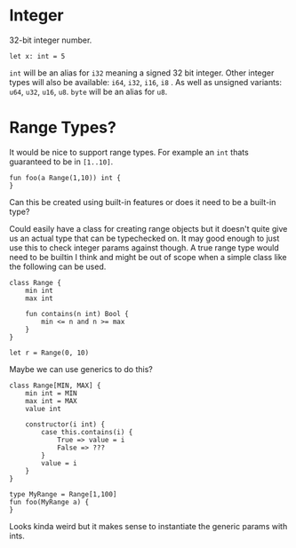 # Integer

32-bit integer number.
```text
let x: int = 5
```

`int` will be an alias for `i32` meaning a signed 32 bit integer.
Other integer types will also be available: `i64`, `i32`, `i16`, `i8` .
As well as unsigned variants: `u64`, `u32`, `u16`, `u8`.
`byte` will be an alias for `u8`.

# Range Types?
It would be nice to support range types.
For example an `int` thats guaranteed to be in `[1..10]`.

```
fun foo(a Range(1,10)) int {
}
```

Can this be created using built-in features or does it need to be a built-in type?

Could easily have a class for creating range objects but it doesn't quite give us an actual type that can be typechecked on.
It may good enough to just use this to check integer params against though.
A true range type would need to be builtin I think and might be out of scope when a simple class like the following can be used.
```
class Range {
    min int
    max int

    fun contains(n int) Bool {
        min <= n and n >= max
    }
}

let r = Range(0, 10)

```

Maybe we can use generics to do this?
```
class Range[MIN, MAX] {
    min int = MIN
    max int = MAX
    value int

    constructor(i int) {
        case this.contains(i) {
            True => value = i
            False => ???
        }
        value = i
    }
}

type MyRange = Range[1,100]
fun foo(MyRange a) {
}
```

Looks kinda weird but it makes sense to instantiate the generic params with ints.